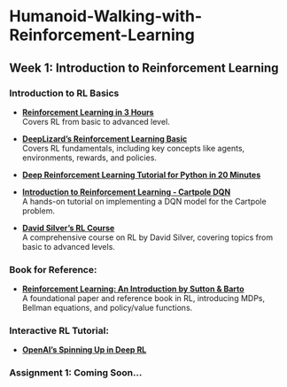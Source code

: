 # Humanoid-Walking-with-Reinforcement-Learning

## Week 1: Introduction to Reinforcement Learning

### Introduction to RL Basics
- [**Reinforcement Learning in 3 Hours**](https://www.youtube.com/watch?v=2pWv7GOvuf0)  
  Covers RL from basic to advanced level.
  
- [**DeepLizard’s Reinforcement Learning Basic**](https://www.youtube.com/watch?v=1M4d39b7Zr0)  
  Covers RL fundamentals, including key concepts like agents, environments, rewards, and policies.
  
- [**Deep Reinforcement Learning Tutorial for Python in 20 Minutes**](https://www.youtube.com/watch?v=5iBz8sqxr4w)  
- [**Introduction to Reinforcement Learning - Cartpole DQN**](https://www.youtube.com/watch?v=6zfuFeI1RTk)  
    A hands-on tutorial on implementing a DQN model for the Cartpole problem.

- [**David Silver’s RL Course**](https://www.youtube.com/playlist?list=PLqYmG7hTraZDM-OYHWgPebj2MfCFzFObQ)  
  A comprehensive course on RL by David Silver, covering topics from basic to advanced levels.

### Book for Reference:
- [**Reinforcement Learning: An Introduction by Sutton & Barto**](https://web.stanford.edu/class/psych209/Readings/SuttonBartoIPRLBook2ndEd.pdf)  
  A foundational paper and reference book in RL, introducing MDPs, Bellman equations, and policy/value functions.

### Interactive RL Tutorial:
- [**OpenAI’s Spinning Up in Deep RL**](https://spinningup.openai.com/en/latest/)  

### **Assignment 1:** Coming Soon...
